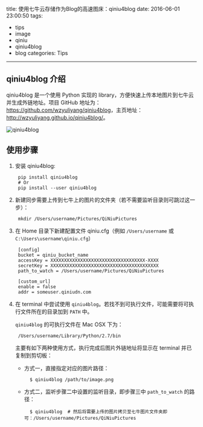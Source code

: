title: 使用七牛云存储作为Blog的高速图床：qiniu4blog
date: 2016-06-01 23:00:50
tags:
  - tips
  - image
  - qiniu
  - qiniu4blog
  - blog
categories: Tips
---

## qiniu4blog 介绍

qiniu4blog 是一个使用 Python 实现的 library，方便快速上传本地图片到七牛云并生成外链地址。项目 GitHub 地址为： <https://github.com/wzyuliyang/qiniu4blog>，主页地址：<http://wzyuliyang.github.io/qiniu4blog/>。

![qiniu4blog](http://zxjsdp1.qiniudn.com/qiniu4blog_screenshot.png)

## 使用步骤

1. 安装 qiniu4blog:

        pip install qiniu4blog
        # Or
        pip install --user qiniu4blog

2. 新建同步需要上传到七牛上的图片的文件夹（若不需要监听目录则可跳过这一步）：

        mkdir /Users/username/Pictures/QiNiuPictures

3. 在 Home 目录下新建配置文件 qiniu.cfg（例如 `/Users/username` 或  `C:\Users\username\qiniu.cfg`）

        [config]
        bucket = qiniu_bucket_name
        accessKey = XXXXXXXXXXXXXXXXXXXXXXXXXXXXXXXXXXX-XXXX
        secretKey = XXXXXXXXXXXXXXXXXXXXXXXXXXXXXXXXXXXXXXXX
        path_to_watch = /Users/username/Pictures/QiNiuPictures

        [custom_url]
        enable = false
        addr = someuser.qiniudn.com

4. 在 terminal 中尝试使用 `qiniu4blog`。若找不到可执行文件，可能需要将可执行文件所在的目录加到 `PATH` 中。

    `qiniu4blog` 的可执行文件在 Mac OSX 下为：

        /Users/username/Library/Python/2.7/bin

    主要有如下两种使用方式，执行完成后图片外链地址将显示在 terminal 并已复制到剪切板：

    - 方式一，直接指定对应的图片路径：
    
            $ qiniu4blog /path/to/image.png

    - 方式二，监听步骤二中设置的监听目录，即步骤三中 `path_to_watch` 的路径：

            $ qiniu4blog  # 然后将需要上传的图片拷贝至七牛图片文件夹即可：/Users/username/Pictures/QiNiuPictures

